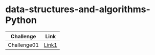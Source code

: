 # data-structures-and-algorithms-Python

Challenge | Link
------------ | -------------
Challenge01 | [Link1](https://github.com/MohammadAl-khatib/data-structures-and-algorithms-Python/python_array_reverse/README)